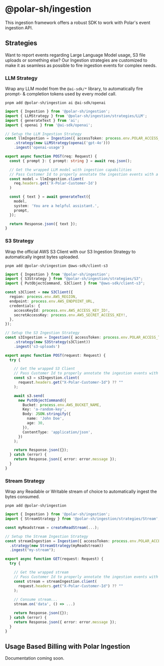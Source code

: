 # @polar-sh/ingestion

This ingestion framework offers a robust SDK to work with Polar's event ingestion API.

## Strategies

Want to report events regarding Large Language Model usage, S3 file uploads or something else? Our Ingestion strategies are customized to make it as seamless as possible to fire ingestion events for complex needs.

### LLM Strategy

Wrap any LLM model from the `@ai-sdk/*` library, to automatically fire prompt- & completion tokens used by every model call.

```
pnpm add @polar-sh/ingestion ai @ai-sdk/openai
```

```typescript
import { Ingestion } from '@polar-sh/ingestion';
import { LLMStrategy } from '@polar-sh/ingestion/strategies/LLM';
import { generateText } from 'ai';
import { openai } from '@ai-sdk/openai';

// Setup the LLM Ingestion Strategy
const llmIngestion = Ingestion({ accessToken: process.env.POLAR_ACCESS_TOKEN })
    .strategy(new LLMStrategy(openai('gpt-4o')))
    .ingest('openai-usage')

export async function POST(req: Request) {
  const { prompt }: { prompt: string } = await req.json();

  // Get the wrapped LLM model with ingestion capabilities
  // Pass Customer Id to properly annotate the ingestion events with a specific customer
  const model = llmIngestion.client(
    req.headers.get('X-Polar-Customer-Id')
  )

  const { text } = await generateText({
    model,
    system: 'You are a helpful assistant.',
    prompt,
  });

  return Response.json({ text });
}
```

### S3 Strategy

Wrap the official AWS S3 Client with our S3 Ingestion Strategy to automatically ingest bytes uploaded. 

```
pnpm add @polar-sh/ingestion @aws-sdk/client-s3
```

```typescript
import { Ingestion } from '@polar-sh/ingestion';
import { S3Strategy } from "@polar-sh/ingestion/strategies/S3";
import { PutObjectCommand, S3Client } from "@aws-sdk/client-s3";

const s3Client = new S3Client({
  region: process.env.AWS_REGION,
  endpoint: process.env.AWS_ENDPOINT_URL,
  credentials: {
    accessKeyId: process.env.AWS_ACCESS_KEY_ID!,
    secretAccessKey: process.env.AWS_SECRET_ACCESS_KEY!,
  },
});

// Setup the S3 Ingestion Strategy
const s3Ingestion = Ingestion({ accessToken: process.env.POLAR_ACCESS_TOKEN })
    .strategy(new S3Strategy(s3Client))
    .ingest('s3-uploads')

export async function POST(request: Request) {
  try {

    // Get the wrapped S3 Client
    // Pass Customer Id to properly annotate the ingestion events with a specific customer
    const s3 = s3Ingestion.client(
      request.headers.get("X-Polar-Customer-Id") ?? ""
    );

    await s3.send(
      new PutObjectCommand({
        Bucket: process.env.AWS_BUCKET_NAME,
        Key: 'a-random-key',
        Body: JSON.stringify({
          name: 'John Doe',
          age: 30,
        }),
        ContentType: 'application/json',
      })
    );

    return Response.json({});
  } catch (error) {
    return Response.json({ error: error.message });
  }
}

```

### Stream Strategy

Wrap any Readable or Writable stream of choice to automatically ingest the bytes consumed.

```
pnpm add @polar-sh/ingestion
```

```typescript
import { Ingestion } from '@polar-sh/ingestion';
import { StreamStrategy } from '@polar-sh/ingestion/strategies/Stream';

const myReadstream = createReadStream(...);

// Setup the Stream Ingestion Strategy
const streamIngestion = Ingestion({ accessToken: process.env.POLAR_ACCESS_TOKEN })
  .strategy(new StreamStrategy(myReadstream))
  .ingest("my-stream");

export async function GET(request: Request) {
  try {

    // Get the wrapped stream
    // Pass Customer Id to properly annotate the ingestion events with a specific customer
    const stream = streamIngestion.client(
      request.headers.get("X-Polar-Customer-Id") ?? ""
    );
    
    // Consume stream...
    stream.on('data', () => ...)

    return Response.json({});
  } catch (error) {
    return Response.json({ error: error.message });
  }
}
```

## Usage Based Billing with Polar Ingestion

Documentation coming soon.
